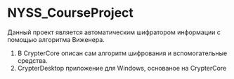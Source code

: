 # NYSS_CourseProject
Данный проект является автоматическим шифратором информации с помощью алгоритма Виженера.
1) В CrypterCore описан сам алгоритм шифрования и вспомогательные средства.
2) CrypterDesktop приложение для Windows, основаное на CrypterCore
